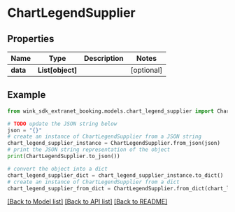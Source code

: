 # ChartLegendSupplier


## Properties

Name | Type | Description | Notes
------------ | ------------- | ------------- | -------------
**data** | **List[object]** |  | [optional] 

## Example

```python
from wink_sdk_extranet_booking.models.chart_legend_supplier import ChartLegendSupplier

# TODO update the JSON string below
json = "{}"
# create an instance of ChartLegendSupplier from a JSON string
chart_legend_supplier_instance = ChartLegendSupplier.from_json(json)
# print the JSON string representation of the object
print(ChartLegendSupplier.to_json())

# convert the object into a dict
chart_legend_supplier_dict = chart_legend_supplier_instance.to_dict()
# create an instance of ChartLegendSupplier from a dict
chart_legend_supplier_from_dict = ChartLegendSupplier.from_dict(chart_legend_supplier_dict)
```
[[Back to Model list]](../README.md#documentation-for-models) [[Back to API list]](../README.md#documentation-for-api-endpoints) [[Back to README]](../README.md)


